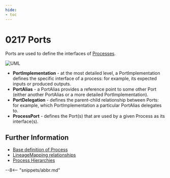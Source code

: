 ```yaml
---
hide:
- toc
---
```


<!-- SPDX-License-Identifier: CC-BY-4.0 -->
<!-- Copyright Contributors to the ODPi Egeria project. -->

# 0217 Ports

Ports are used to define the interfaces of [Processes](./types/0/0010-Base-Model).

![UML](0217-Ports.svg)

- **PortImplementation** - at the most detailed level, a PortImplementation defines the specific
    interface of a process: for example, its expected inputs or produced outputs.
- **PortAlias** - a PortAlias provides a reference point to some other Port (either another PortAlias
    or a more detailed PortImplementation).
- **PortDelegation** - defines the parent-child relationship between Ports: for example, which PortImplementation
    a particular PortAlias delegates to.
- **ProcessPort** - defines the Port(s) that are used by a given Process as its interface(s).

## Further Information

* [Base definition of Process](./types/0/0010-Base-Model)
* [LineageMapping relationships](./types/7/0770-Lineage-Mapping)
* [Process Hierarchies](./types/2/0215-Software-Components)

--8<-- "snippets/abbr.md"